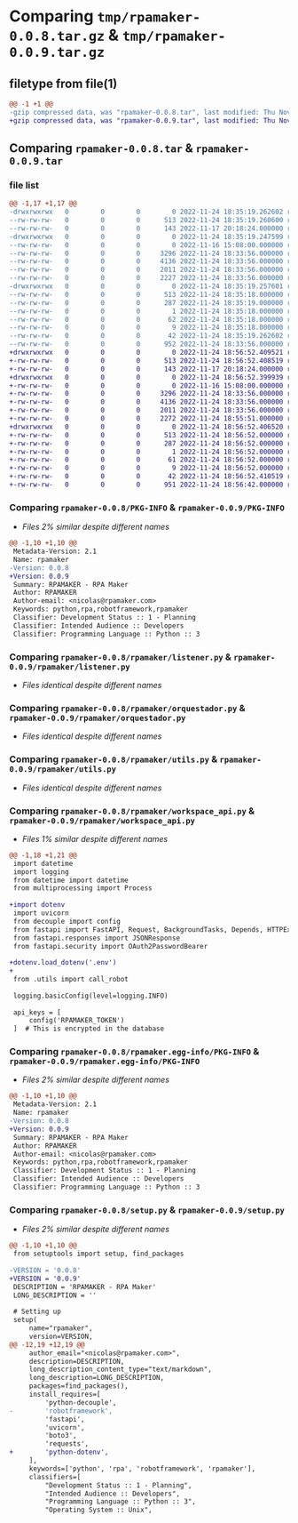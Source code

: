 # Comparing `tmp/rpamaker-0.0.8.tar.gz` & `tmp/rpamaker-0.0.9.tar.gz`

## filetype from file(1)

```diff
@@ -1 +1 @@
-gzip compressed data, was "rpamaker-0.0.8.tar", last modified: Thu Nov 24 18:35:19 2022, max compression
+gzip compressed data, was "rpamaker-0.0.9.tar", last modified: Thu Nov 24 18:56:52 2022, max compression
```

## Comparing `rpamaker-0.0.8.tar` & `rpamaker-0.0.9.tar`

### file list

```diff
@@ -1,17 +1,17 @@
-drwxrwxrwx   0        0        0        0 2022-11-24 18:35:19.262602 rpamaker-0.0.8/
--rw-rw-rw-   0        0        0      513 2022-11-24 18:35:19.260600 rpamaker-0.0.8/PKG-INFO
--rw-rw-rw-   0        0        0      143 2022-11-17 20:18:24.000000 rpamaker-0.0.8/README.md
-drwxrwxrwx   0        0        0        0 2022-11-24 18:35:19.247599 rpamaker-0.0.8/rpamaker/
--rw-rw-rw-   0        0        0        0 2022-11-16 15:08:00.000000 rpamaker-0.0.8/rpamaker/__init__.py
--rw-rw-rw-   0        0        0     3296 2022-11-24 18:33:56.000000 rpamaker-0.0.8/rpamaker/listener.py
--rw-rw-rw-   0        0        0     4136 2022-11-24 18:33:56.000000 rpamaker-0.0.8/rpamaker/orquestador.py
--rw-rw-rw-   0        0        0     2011 2022-11-24 18:33:56.000000 rpamaker-0.0.8/rpamaker/utils.py
--rw-rw-rw-   0        0        0     2227 2022-11-24 18:33:56.000000 rpamaker-0.0.8/rpamaker/workspace_api.py
-drwxrwxrwx   0        0        0        0 2022-11-24 18:35:19.257601 rpamaker-0.0.8/rpamaker.egg-info/
--rw-rw-rw-   0        0        0      513 2022-11-24 18:35:18.000000 rpamaker-0.0.8/rpamaker.egg-info/PKG-INFO
--rw-rw-rw-   0        0        0      287 2022-11-24 18:35:19.000000 rpamaker-0.0.8/rpamaker.egg-info/SOURCES.txt
--rw-rw-rw-   0        0        0        1 2022-11-24 18:35:18.000000 rpamaker-0.0.8/rpamaker.egg-info/dependency_links.txt
--rw-rw-rw-   0        0        0       62 2022-11-24 18:35:18.000000 rpamaker-0.0.8/rpamaker.egg-info/requires.txt
--rw-rw-rw-   0        0        0        9 2022-11-24 18:35:18.000000 rpamaker-0.0.8/rpamaker.egg-info/top_level.txt
--rw-rw-rw-   0        0        0       42 2022-11-24 18:35:19.262602 rpamaker-0.0.8/setup.cfg
--rw-rw-rw-   0        0        0      952 2022-11-24 18:33:56.000000 rpamaker-0.0.8/setup.py
+drwxrwxrwx   0        0        0        0 2022-11-24 18:56:52.409521 rpamaker-0.0.9/
+-rw-rw-rw-   0        0        0      513 2022-11-24 18:56:52.408519 rpamaker-0.0.9/PKG-INFO
+-rw-rw-rw-   0        0        0      143 2022-11-17 20:18:24.000000 rpamaker-0.0.9/README.md
+drwxrwxrwx   0        0        0        0 2022-11-24 18:56:52.399939 rpamaker-0.0.9/rpamaker/
+-rw-rw-rw-   0        0        0        0 2022-11-16 15:08:00.000000 rpamaker-0.0.9/rpamaker/__init__.py
+-rw-rw-rw-   0        0        0     3296 2022-11-24 18:33:56.000000 rpamaker-0.0.9/rpamaker/listener.py
+-rw-rw-rw-   0        0        0     4136 2022-11-24 18:33:56.000000 rpamaker-0.0.9/rpamaker/orquestador.py
+-rw-rw-rw-   0        0        0     2011 2022-11-24 18:33:56.000000 rpamaker-0.0.9/rpamaker/utils.py
+-rw-rw-rw-   0        0        0     2272 2022-11-24 18:55:51.000000 rpamaker-0.0.9/rpamaker/workspace_api.py
+drwxrwxrwx   0        0        0        0 2022-11-24 18:56:52.406520 rpamaker-0.0.9/rpamaker.egg-info/
+-rw-rw-rw-   0        0        0      513 2022-11-24 18:56:52.000000 rpamaker-0.0.9/rpamaker.egg-info/PKG-INFO
+-rw-rw-rw-   0        0        0      287 2022-11-24 18:56:52.000000 rpamaker-0.0.9/rpamaker.egg-info/SOURCES.txt
+-rw-rw-rw-   0        0        0        1 2022-11-24 18:56:52.000000 rpamaker-0.0.9/rpamaker.egg-info/dependency_links.txt
+-rw-rw-rw-   0        0        0       61 2022-11-24 18:56:52.000000 rpamaker-0.0.9/rpamaker.egg-info/requires.txt
+-rw-rw-rw-   0        0        0        9 2022-11-24 18:56:52.000000 rpamaker-0.0.9/rpamaker.egg-info/top_level.txt
+-rw-rw-rw-   0        0        0       42 2022-11-24 18:56:52.410519 rpamaker-0.0.9/setup.cfg
+-rw-rw-rw-   0        0        0      951 2022-11-24 18:56:42.000000 rpamaker-0.0.9/setup.py
```

### Comparing `rpamaker-0.0.8/PKG-INFO` & `rpamaker-0.0.9/PKG-INFO`

 * *Files 2% similar despite different names*

```diff
@@ -1,10 +1,10 @@
 Metadata-Version: 2.1
 Name: rpamaker
-Version: 0.0.8
+Version: 0.0.9
 Summary: RPAMAKER - RPA Maker
 Author: RPAMAKER
 Author-email: <nicolas@rpamaker.com>
 Keywords: python,rpa,robotframework,rpamaker
 Classifier: Development Status :: 1 - Planning
 Classifier: Intended Audience :: Developers
 Classifier: Programming Language :: Python :: 3
```

### Comparing `rpamaker-0.0.8/rpamaker/listener.py` & `rpamaker-0.0.9/rpamaker/listener.py`

 * *Files identical despite different names*

### Comparing `rpamaker-0.0.8/rpamaker/orquestador.py` & `rpamaker-0.0.9/rpamaker/orquestador.py`

 * *Files identical despite different names*

### Comparing `rpamaker-0.0.8/rpamaker/utils.py` & `rpamaker-0.0.9/rpamaker/utils.py`

 * *Files identical despite different names*

### Comparing `rpamaker-0.0.8/rpamaker/workspace_api.py` & `rpamaker-0.0.9/rpamaker/workspace_api.py`

 * *Files 1% similar despite different names*

```diff
@@ -1,18 +1,21 @@
 import datetime
 import logging
 from datetime import datetime
 from multiprocessing import Process
 
+import dotenv
 import uvicorn
 from decouple import config
 from fastapi import FastAPI, Request, BackgroundTasks, Depends, HTTPException, status
 from fastapi.responses import JSONResponse
 from fastapi.security import OAuth2PasswordBearer
 
+dotenv.load_dotenv('.env')
+
 from .utils import call_robot
 
 logging.basicConfig(level=logging.INFO)
 
 api_keys = [
     config('RPAMAKER_TOKEN')
 ]  # This is encrypted in the database
```

### Comparing `rpamaker-0.0.8/rpamaker.egg-info/PKG-INFO` & `rpamaker-0.0.9/rpamaker.egg-info/PKG-INFO`

 * *Files 2% similar despite different names*

```diff
@@ -1,10 +1,10 @@
 Metadata-Version: 2.1
 Name: rpamaker
-Version: 0.0.8
+Version: 0.0.9
 Summary: RPAMAKER - RPA Maker
 Author: RPAMAKER
 Author-email: <nicolas@rpamaker.com>
 Keywords: python,rpa,robotframework,rpamaker
 Classifier: Development Status :: 1 - Planning
 Classifier: Intended Audience :: Developers
 Classifier: Programming Language :: Python :: 3
```

### Comparing `rpamaker-0.0.8/setup.py` & `rpamaker-0.0.9/setup.py`

 * *Files 2% similar despite different names*

```diff
@@ -1,10 +1,10 @@
 from setuptools import setup, find_packages
 
-VERSION = '0.0.8'
+VERSION = '0.0.9'
 DESCRIPTION = 'RPAMAKER - RPA Maker'
 LONG_DESCRIPTION = ''
 
 # Setting up
 setup(
     name="rpamaker",
     version=VERSION,
@@ -12,19 +12,19 @@
     author_email="<nicolas@rpamaker.com>",
     description=DESCRIPTION,
     long_description_content_type="text/markdown",
     long_description=LONG_DESCRIPTION,
     packages=find_packages(),
     install_requires=[
         'python-decouple',
-        'robotframework',
         'fastapi',
         'uvicorn',
         'boto3',
         'requests',
+        'python-dotenv',
     ],
     keywords=['python', 'rpa', 'robotframework', 'rpamaker'],
     classifiers=[
         "Development Status :: 1 - Planning",
         "Intended Audience :: Developers",
         "Programming Language :: Python :: 3",
         "Operating System :: Unix",
```

